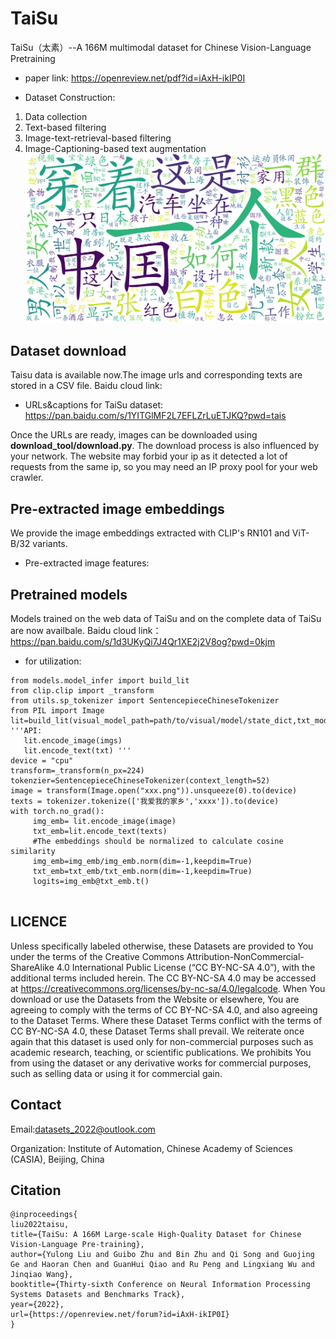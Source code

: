 # TaiSu
TaiSu（太素）--A 166M multimodal dataset for Chinese Vision-Language Pretraining

* paper link: https://openreview.net/pdf?id=iAxH-ikIP0I

* Dataset Construction:
1) Data collection
2) Text-based filtering
3) Image-text-retrieval-based filtering
4) Image-Captioning-based text augmentation
![word cloud](/imgs/all_wc.png)

## Dataset download ##
Taisu data is available now.The image urls and corresponding texts are stored in a CSV file. 
Baidu cloud link:
* URLs&captions for TaiSu dataset: https://pan.baidu.com/s/1YITGlMF2L7EFLZrLuETJKQ?pwd=tais

Once the URLs are ready, images can be downloaded using **download_tool/download.py**.
 The download process is also influenced by your network. The website may forbid your ip as it detected a lot of requests from the same ip, so you may need an IP proxy pool for your web crawler.
## Pre-extracted image embeddings
We provide the image embeddings extracted with CLIP's RN101 and ViT-B/32 variants. 
* Pre-extracted image features: 
## Pretrained models ##
 Models trained on the web data of TaiSu and on the complete data of TaiSu are now availbale.
 Baidu cloud link：https://pan.baidu.com/s/1d3UKyQi7J4Qr1XE2j2V8og?pwd=0kjm 
 * for utilization:
 ```
 from models.model_infer import build_lit
 from clip.clip import _transform
 from utils.sp_tokenizer import SentencepieceChineseTokenizer
 from PIL import Image
 lit=build_lit(visual_model_path=path/to/visual/model/state_dict,txt_model_path==path/to/textual/model/state_dict)
 '''API:
    lit.encode_image(imgs)
    lit.encode_text(txt) '''
 device = "cpu"
 transform=_transform(n_px=224)
 tokenzier=SentencepieceChineseTokenizer(context_length=52)
 image = transform(Image.open("xxx.png")).unsqueeze(0).to(device)
 texts = tokenizer.tokenize(['我爱我的家乡','xxxx']).to(device)
 with torch.no_grad():
      img_emb= lit.encode_image(image)
      txt_emb=lit.encode_text(texts)
      #The embeddings should be normalized to calculate cosine similarity
      img_emb=img_emb/img_emb.norm(dim=-1,keepdim=True)
      txt_emb=txt_emb/txt_emb.norm(dim=-1,keepdim=True)
      logits=img_emb@txt_emb.t()     
    
 ```

 
## LICENCE ##
Unless specifically labeled otherwise, these Datasets are provided to You under the terms of the Creative Commons Attribution-NonCommercial-ShareAlike 4.0 International Public License (“CC BY-NC-SA 4.0”), with the additional terms included herein. The CC BY-NC-SA 4.0 may be accessed at https://creativecommons.org/licenses/by-nc-sa/4.0/legalcode. When You download or use the Datasets from the Website or elsewhere, You are agreeing to comply with the terms of CC BY-NC-SA 4.0, and also agreeing to the Dataset Terms. Where these Dataset Terms conflict with the terms of CC BY-NC-SA 4.0, these Dataset Terms shall prevail. We reiterate once again that this dataset is used only for non-commercial purposes such as academic research, teaching, or scientific publications. We prohibits You from using the dataset or any derivative works for commercial purposes, such as selling data or using it for commercial gain.
## Contact
  Email:datasets_2022@outlook.com
  
  Organization: Institute of Automation, Chinese Academy of Sciences (CASIA), Beijing, China
## Citation 
```
@inproceedings{
liu2022taisu,
title={TaiSu: A 166M Large-scale High-Quality Dataset for Chinese Vision-Language Pre-training},
author={Yulong Liu and Guibo Zhu and Bin Zhu and Qi Song and Guojing Ge and Haoran Chen and GuanHui Qiao and Ru Peng and Lingxiang Wu and Jinqiao Wang},
booktitle={Thirty-sixth Conference on Neural Information Processing Systems Datasets and Benchmarks Track},
year={2022},
url={https://openreview.net/forum?id=iAxH-ikIP0I}
}
```
